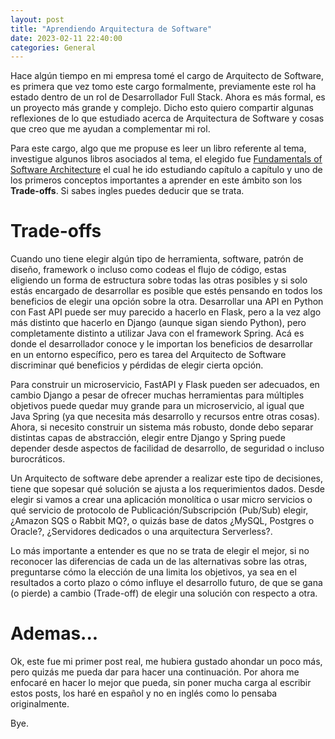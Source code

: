```yaml
---
layout: post
title: "Aprendiendo Arquitectura de Software"
date: 2023-02-11 22:40:00
categories: General
---
```


Hace algún tiempo en mi empresa tomé el cargo de Arquitecto de Software, es primera que vez tomo este cargo formalmente, previamente este rol ha estado dentro de un rol de Desarrollador Full Stack. Ahora es más formal, es un proyecto más grande y complejo. Dicho esto quiero compartir algunas reflexiones de lo que estudiado acerca de Arquitectura de Software y cosas que creo que me ayudan a complementar mi rol.

Para este cargo, algo que me propuse es leer un libro referente al tema, investigue algunos libros asociados al tema, el elegido fue [Fundamentals of Software Architecture](https://www.oreilly.com/library/view/fundamentals-of-software/9781492043447/) el cual he ido estudiando capítulo a capítulo y uno de los primeros conceptos importantes a aprender en este ámbito son los **Trade-offs**. Si sabes ingles puedes deducir que se trata.

# Trade-offs

Cuando uno tiene elegir algún tipo de herramienta, software, patrón de diseño, framework o incluso como codeas el flujo de código, estas eligiendo un forma de estructura sobre todas las otras posibles y si solo estás encargado de desarrollar es posible que estés pensando en todos los beneficios de elegir una opción sobre la otra. Desarrollar una API en Python con Fast API puede ser muy parecido a hacerlo en Flask, pero a la vez algo más distinto que hacerlo en Django (aunque sigan siendo Python), pero completamente distinto a utilizar Java con el framework Spring. Acá es donde el desarrollador conoce y le importan los beneficios de desarrollar en un entorno específico, pero es tarea del Arquitecto de Software discriminar qué beneficios y pérdidas de elegir cierta opción.

Para construir un microservicio, FastAPI y Flask pueden ser adecuados, en cambio Django a pesar de ofrecer muchas herramientas para múltiples objetivos puede quedar muy grande para un microservicio, al igual que Java Spring (ya que necesita más desarrollo y recursos entre otras cosas). Ahora, si necesito construir un sistema más robusto, donde debo separar distintas capas de abstracción, elegir entre Django y Spring puede depender desde aspectos de facilidad de desarrollo, de seguridad o incluso burocráticos.

Un Arquitecto de software debe aprender a realizar este tipo de decisiones, tiene que sopesar qué solución se ajusta a los requerimientos dados. Desde elegir si vamos a crear una aplicación monolítica o usar micro servicios o qué servicio de protocolo de Publicación/Subscripción (Pub/Sub) elegir, ¿Amazon SQS o Rabbit MQ?, o quizás base de datos ¿MySQL, Postgres o Oracle?, ¿Servidores dedicados o una arquitectura Serverless?.

Lo más importante a entender es que no se trata de elegir el mejor, si no reconocer las diferencias de cada un de las alternativas sobre las otras, preguntarse cómo la elección de una limita los objetivos, ya sea en el resultados a corto plazo o cómo influye el desarrollo futuro, de que se gana (o pierde) a cambio (Trade-off) de elegir una solución con respecto a otra.

# Ademas...

Ok, este fue mi primer post real, me hubiera gustado ahondar un poco más, pero quizás me pueda dar para hacer una continuación. Por ahora me enfocaré en hacer lo mejor que pueda, sin poner mucha carga al escribir estos posts, los haré en español y no en inglés como lo pensaba originalmente.

Bye.
